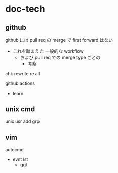 
# doc-tech


## github

github には pull req の merge で first forward はない
- これを踏まえた 一般的な workflow
  - および pull req での merge type ごとの
    - 考察


chk rewrite re all


github actions
- learn


## unix cmd

unix usr add grp


## vim

autocmd
- evnt lst
  - ggl


